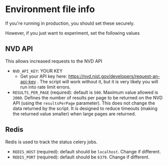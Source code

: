 # Environment file info

If you're running in production, you should set these securely.

However, if you just want to experiment, set the following values

## NVD API

This allows increased requests to the NVD API

* `NVD_API_KEY`: YOUR KEY
	* Get your API key here: https://nvd.nist.gov/developers/request-an-api-key . The script will work without it, but it is very likely you will run into rate limit errors.
* `RESULTS_PER_PAGE` (required): default is `500`. Maximum value allowed is `2000`. Defines the number of results per page to be returned on the NVD API (using the `resultsPerPage` parameter). This does not change the data returned by the script. It is designed to reduce timeouts (making the returned value smaller) when large pages are returned.

## Redis

Redis is used to track the status celery jobs.

* `REDIS_HOST` (required): default should be `localhost`. Change if different.
* `REDIS_PORT` (required): default should be `6379`. Change if different.
